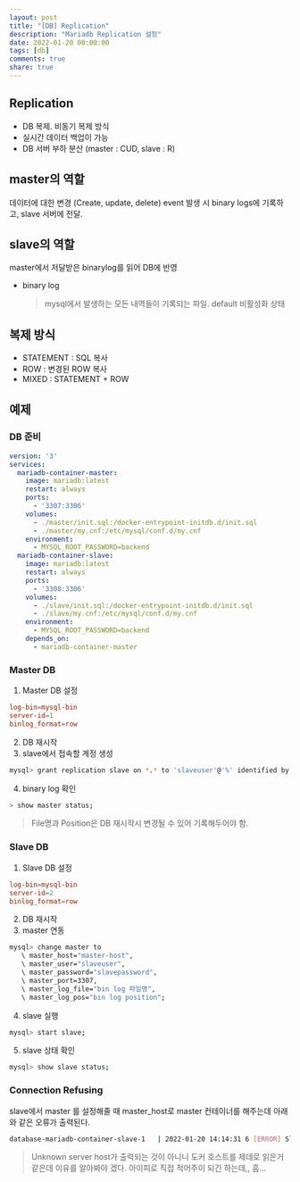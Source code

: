 ```yaml
---
layout: post
title: "[DB] Replication"
description: "Mariadb Replication 설정"
date: 2022-01-20 00:00:00
tags: [db]
comments: true
share: true
---
```


## Replication
- DB 복제. 비동기 복제 방식
- 실시간 데이터 백업이 가능
- DB 서버 부하 분산 (master : CUD, slave : R)

## master의 역할
데이터에 대한 변경 (Create, update, delete) event 발생 시 binary logs에 기록하고, slave 서버에 전달.

## slave의 역할
master에서 저달받은 binarylog를 읽어 DB에 반영


- binary log

   > mysql에서 발생하는 모든 내역들이 기록되는 파일. default 비활성화 상태


## 복제 방식
- STATEMENT : SQL 복사
- ROW : 변경된 ROW 복사
- MIXED : STATEMENT + ROW


## 예제

### DB 준비
```yaml
version: '3'
services:
  mariadb-container-master:
    image: mariadb:latest
    restart: always
    ports:
      - '3307:3306'
    volumes:
      - ./master/init.sql:/docker-entrypoint-initdb.d/init.sql
      - ./master/my.cnf:/etc/mysql/conf.d/my.cnf
    environment:
      - MYSQL_ROOT_PASSWORD=backend
  mariadb-container-slave:
    image: mariadb:latest
    restart: always
    ports:
      - '3308:3306'
    volumes:
      - ./slave/init.sql:/docker-entrypoint-initdb.d/init.sql
      - ./slave/my.cnf:/etc/mysql/conf.d/my.cnf
    environment:
      - MYSQL_ROOT_PASSWORD=backend
    depends_on:
      - mariadb-container-master
```

### Master DB
1. Master DB 설정

```cnf
log-bin=mysql-bin
server-id=1
binlog_format=row
```

2. DB 재시작
3. slave에서 접속할 계정 생성

```bash
mysql> grant replication slave on *.* to 'slaveuser'@'%' identified by 'slavepassword';
```

4. binary log 확인
```bash
> show master status;
```
> File명과 Position은 DB 재시작시 변경될 수 있어 기록해두어야 함.

### Slave DB

1. Slave DB 설정
```cnf
log-bin=mysql-bin
server-id=2
binlog_format=row
```

2. DB 재시작
3. master 연동

```bash
mysql> change master to
   \ master_host="master-host",
   \ master_user="slaveuser",
   \ master_password="slavepassword",
   \ master_port=3307,
   \ master_log_file="bin log 파일명",
   \ master_log_pos="bin log position";
```
4. slave 실행
```bash
mysql> start slave;
```
5. slave 상태 확인
```bash
mysql> show slave status;
```



### Connection Refusing
slave에서 master 를 설정해줄 때 master_host로 master 컨테이너를 해주는데 아래와 같은 오류가 출력된다.

```bash
database-mariadb-container-slave-1   | 2022-01-20 14:14:31 6 [ERROR] Slave I/O: error connecting to master 'slaveuser@database-mariadb-container-master-1:3307' - retry-time: 60  maximum-retries: 100000  message: Can't connect to server on 'database-mariadb-container-master-1' (111 "Connection refused"), Internal MariaDB error code: 2003
```

> Unknown server host가 출력되는 것이 아니니 도커 호스트를 제데로 읽은거 같은데 이유를 알아봐야 겠다. 아이피로 직접 적어주이 되긴 하는데,, 흠...